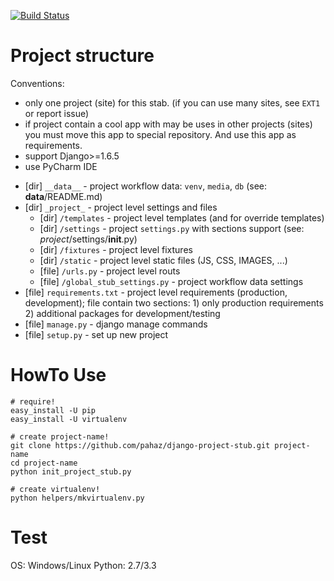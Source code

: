 [![Build Status](https://travis-ci.org/pahaz/django-project-stub.svg?branch=master)](https://travis-ci.org/pahaz/django-project-stub)

# Project structure #

Conventions: 
 * only one project (site) for this stab. (if you can use many sites, see `EXT1` or report issue)
 * if project contain a cool app with may be uses in other projects (sites) you must move this app to special repository.
And use this app as requirements.
 * support Django>=1.6.5
 * use PyCharm IDE


 - [dir] `__data__` - project workflow data: `venv`, `media`, `db` (see: __data__/README.md)
 - [dir] `_project_` - project level settings and files
    - [dir] `/templates` - project level templates (and for override templates)
    - [dir] `/settings` - project `settings.py` with sections support (see: _project_/settings/__init__.py)
    - [dir] `/fixtures` - project level fixtures
    - [dir] `/static` - project level static files (JS, CSS, IMAGES, ...)
    - [file] `/urls.py` - project level routs
    - [file] `/global_stub_settings.py` - project workflow data settings
 - [file] `requirements.txt` - project level requirements (production, development); file contain two sections: 1) only production requirements 2) additional packages for development/testing
 - [file] `manage.py` - django manage commands
 - [file] `setup.py` - set up new project

# HowTo Use #

    # require!
    easy_install -U pip
    easy_install -U virtualenv

    # create project-name!
    git clone https://github.com/pahaz/django-project-stub.git project-name
    cd project-name
    python init_project_stub.py

    # create virtualenv!
    python helpers/mkvirtualenv.py

# Test #

OS: Windows/Linux
Python: 2.7/3.3
